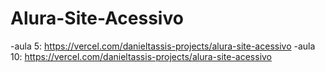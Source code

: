 # Alura-Site-Acessivo
-aula 5: https://vercel.com/danieltassis-projects/alura-site-acessivo
-aula 10: https://vercel.com/danieltassis-projects/alura-site-acessivo
